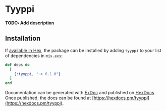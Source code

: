 # Tyyppi

**TODO: Add description**

## Installation

If [available in Hex](https://hex.pm/docs/publish), the package can be installed
by adding `tyyppi` to your list of dependencies in `mix.exs`:

```elixir
def deps do
  [
    {:tyyppi, "~> 0.1.0"}
  ]
end
```

Documentation can be generated with [ExDoc](https://github.com/elixir-lang/ex_doc)
and published on [HexDocs](https://hexdocs.pm). Once published, the docs can
be found at [https://hexdocs.pm/tyyppi](https://hexdocs.pm/tyyppi).

